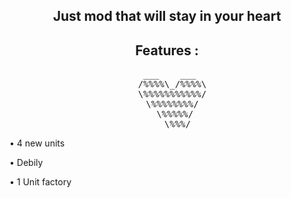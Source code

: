 <div align="center"> 
  <h2>
  Just mod that will stay in your heart 
 </h2>
</div>

<div align="center">
  <h2>
  Features :
  </h2>
</div>

<div align="center">
<pre> ___    ___
  /%%%%\_/%%%%\
  \%%%%%%%%%%%/
  \%%%%%%%%/
   \%%%%%/
    \%%%/</pre>
</div>

<div align="left">
  <p>
  
  • 4 new units

  • Debily

  • 1 Unit factory

  </p>
</div>
